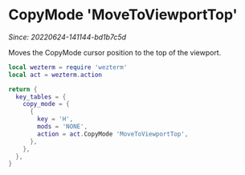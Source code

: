 # CopyMode 'MoveToViewportTop'

*Since: 20220624-141144-bd1b7c5d*

Moves the CopyMode cursor position to the top of the viewport.


```lua
local wezterm = require 'wezterm'
local act = wezterm.action

return {
  key_tables = {
    copy_mode = {
      {
        key = 'H',
        mods = 'NONE',
        action = act.CopyMode 'MoveToViewportTop',
      },
    },
  },
}
```

